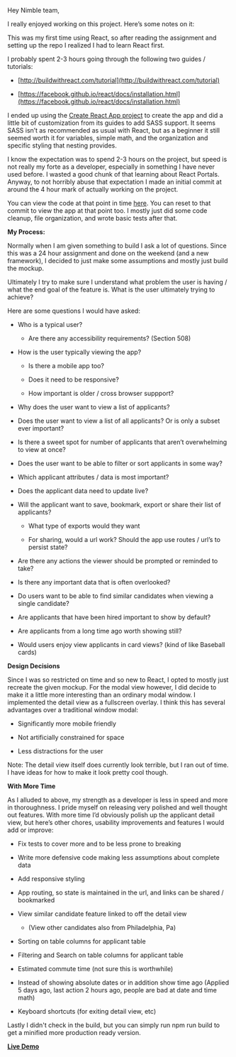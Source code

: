 Hey Nimble team,

I really enjoyed working on this project.  Here’s some notes on it:

This was my first time using React, so after reading the assignment and setting up the repo I realized I had to learn React first.

I probably spent 2-3 hours going through the following two guides / tutorials:

* [http://buildwithreact.com/tutorial](http://buildwithreact.com/tutorial)

* [https://facebook.github.io/react/docs/installation.html](https://facebook.github.io/react/docs/installation.html)

I ended up using the [Create React App project](https://github.com/facebookincubator/create-react-app) to create the app and did a little bit of customization from its guides to add SASS support.  It seems SASS isn’t as recommended as usual with React, but as a beginner it still seemed worth it for variables, simple math, and the organization and specific styling that nesting provides.

I know the expectation was to spend 2-3 hours on the project, but speed is not really my forte as  a developer, especially in something I have never used before.  I wasted a good chunk of that learning about React Portals.  Anyway, to not horribly abuse that expectation I made an initial commit at around the 4 hour mark of actually working on the project.

You can view the code at that point in time [here](https://github.com/brettmarkowitz/Nimble/commit/d06d5d855db6aab4fd0d9fe989ee1060a77bcb13).  You can reset to that commit to view the app at that point too.  I mostly just did some code cleanup, file organization, and wrote basic tests after that.

**My Process:**

Normally when I am given something to build I ask a lot of questions.   Since this was a 24 hour assignment and done on the weekend (and a new framework), I decided to just make some assumptions and mostly just build the mockup.

Ultimately I try to make sure I understand what problem the user is having / what the end goal of the feature is.  What is the user ultimately trying to achieve?

Here are some questions I would have asked:

* Who is a typical user?

    * Are there any accessibility requirements? (Section 508)

* How is the user typically viewing the app?

    * Is there a mobile app too?

    * Does it need to be responsive?

    * How important is older / cross browser suppport?

* Why does the user want to view a list of applicants?

* Does the user want to view a list of all applicants?  Or is only a subset ever important?

* Is there a sweet spot for number of applicants that aren’t overwhelming to view at once?

* Does the user want to be able to filter or sort applicants in some way?

* Which applicant attributes / data is most important?

* Does the applicant data need to update live?

* Will the applicant want to save, bookmark, export or share their list of applicants?

    * What type of exports would they want

    * For sharing, would a url work?  Should the app use routes / url’s to persist state?

* Are there any actions the viewer should be prompted or reminded to take?

* Is there any important data that is often overlooked?

* Do users want to be able to find similar candidates when viewing a single candidate?

* Are applicants that have been hired important to show by default?

* Are applicants from a long time ago worth showing still?

* Would users enjoy view applicants in card views? (kind of like Baseball cards)

**Design Decisions**

Since I was so restricted on time and so new to React, I opted to mostly just recreate the given mockup.  For the modal view however, I did decide to make it a little more interesting than an ordinary modal window.  I implemented the detail view as a fullscreen overlay.  I think this has several advantages over a traditional window modal:

* Significantly more mobile friendly

* Not artificially constrained for space

* Less distractions for the user

Note: The detail view itself does currently look terrible, but I ran out of time.  I have ideas for how to make it look pretty cool though.

**With More Time**

As I alluded to above, my strength as a developer is less in speed and more in thoroughness.  I pride myself on releasing very polished and well thought out features.  With more time I’d obviously polish up the applicant detail view, but here’s other chores, usability improvements and features I would add or improve:

* Fix tests to cover more and to be less prone to breaking

* Write more defensive code making less assumptions about complete data

* Add responsive styling

* App routing, so state is maintained in the url, and links can be shared / bookmarked

* View similar candidate feature linked to off the detail view

    * (View other candidates also from Philadelphia, Pa)

* Sorting on table columns for applicant table

* Filtering and Search on table columns for applicant table

* Estimated commute time (not sure this is worthwhile)

* Instead of showing absolute dates or in addition show time ago (Applied 5 days ago, last action 2 hours ago, people are bad at date and time math)

* Keyboard shortcuts (for exiting detail view, etc)

Lastly I didn't check in the build, but you can simply run npm run build to get a minified more production ready version.

**[Live Demo](http://theframegame.com/nimble)**
